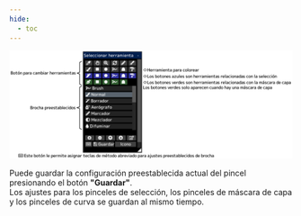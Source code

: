 ```yaml
---
hide:
  - toc
---
```


<!-- https://steamcommunity.com/sharedfiles/filedetails/?id=2953783630 -->

![select_tool](./image/select_tool.png)

Puede guardar la configuración preestablecida actual del pincel presionando el botón __"Guardar"__. <br />
Los ajustes para los pinceles de selección, los pinceles de máscara de capa y los pinceles de curva se guardan al mismo tiempo.
